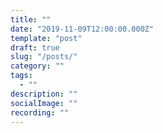 ```yaml
---
title: ""
date: "2019-11-09T12:00:00.000Z"
template: "post"
draft: true
slug: "/posts/"
category: ""
tags:
  - ""
description: ""
socialImage: ""
recording: ""
---
```

